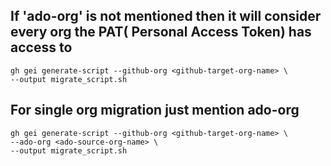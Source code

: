 ## If 'ado-org' is not mentioned then it will consider every org the PAT( Personal Access Token) has access to
```
gh gei generate-script --github-org <github-target-org-name> \
--output migrate_script.sh
```

## For single org migration just mention ado-org

```
gh gei generate-script --github-org <github-target-org-name> \
--ado-org <ado-source-org-name> \
--output migrate_script.sh 
```
